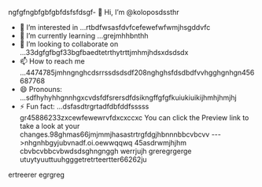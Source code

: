 ngfgfngbfgbfgbfdsfsfdsgf- 👋 Hi, I’m @koloposdssthr
- 👀 I’m interested in ...rtbdfwsasfdvfcefewefwfwmjhsgddvfc
- 🌱 I’m currently learning ...grejmhhbnthh
- 💞️ I’m looking to collaborate on ...33dgfgfbgf33bgfbaedtetrthytrttjmhmjhdsxdsdsdx
- 📫 How to reach me ...4474785jmhngnghcdsrrssdsdsdf208nghghsfdsdbdfvvhgghgnhgn456687768
- 😄 Pronouns: ...sdfhyhyhhgnnhgxcvdsfdfsrersdfdsikngffgfgfkuiukiuikijhmhjhmjhj
- ⚡ Fun fact: ...dsfasdtrgrtadfdbfddfsssss
gr45886233zxcewfewewrvfdxcxccxc
You can click the Preview link to take a look at your changes.98ghmas66jmjmmjhasastrtrgfdgjhbnnnbbcvbcvv
--->nhgnhbgyjubvnadf.oi.oewwqqwq
45asdrwmjhjhm
cbvbcvbbcvbwdsdsghngnggh
werrjujh
greregrgerge
utuytyuuttuuhgggetretrteertter66262ju

ertreerer
egrgreg
